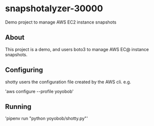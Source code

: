 # snapshotalyzer-30000
 Demo project to manage AWS EC2 instance snapshots

## About
This project is a demo, and users boto3 to manage AWS EC@ instance snapshots.

## Configuring

shotty users the configuration file created by the AWS cli. e.g.

'aws configure --profile yoyobob'

## Running
'pipenv run "python yoyobob/shotty.py"'


